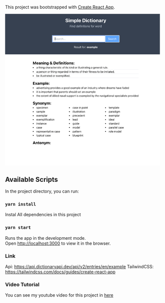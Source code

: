 This project was bootstrapped with [Create React App](https://github.com/facebook/create-react-app).

![Project Preview](./src/app.png)

## Available Scripts

In the project directory, you can run:

### `yarn install`

Instal All dependencies in this project

### `yarn start`

Runs the app in the development mode.<br />
Open [http://localhost:3000](http://localhost:3000) to view it in the browser.

### Link

Api: https://api.dictionaryapi.dev/api/v2/entries/en/example
TailwindCSS: https://tailwindcss.com/docs/guides/create-react-app

### Video Tutorial

You can see my youtube video for this project in [here](https://youtu.be/6-CsXSfSVNY)